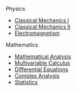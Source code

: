 <!---
## Welcome to GitHub Pages

You can use the [editor on GitHub](https://github.com/Physics-notes/Web/edit/gh-pages/index.md) to maintain and preview the content for your website in Markdown files.

Whenever you commit to this repository, GitHub Pages will run [Jekyll](https://jekyllrb.com/) to rebuild the pages in your site, from the content in your Markdown files.

### Markdown

For more details see [GitHub Flavored Markdown](https://guides.github.com/features/mastering-markdown/).

### Jekyll Themes

Your Pages site will use the layout and styles from the Jekyll theme you have selected in your [repository settings](https://github.com/Physics-notes/Web/settings). The name of this theme is saved in the Jekyll `_config.yml` configuration file.

### Support or Contact

Having trouble with Pages? Check out our [documentation](https://docs.github.com/categories/github-pages-basics/) or [contact support](https://support.github.com/contact) and we’ll help you sort it out.
-->

Physics

<ul>
  <li><a href="{{site.baseurl}}/Classical-mechanics-I/index">Classical Mechanics I</a></li>
  <li><a href="{{site.baseurl}}/Classical-mechanics-II/index">Classical Mechanics II</a></li>
  <li><a href="{{site.baseurl}}/Electromagnetism/index">Electromagnetism</a></li>
</ul>

Mathematics

<ul>
  <li><a href="{{site.baseurl}}/Mathematical-analysis/index">Mathematical Analysis</a></li>
  <li><a href="{{site.baseurl}}/Multivariable-calculus/index">Multivariable Calculus</a></li>
  <li><a href="{{site.baseurl}}/Differential-equations/index">Differential Equations</a></li>
  <li><a href="{{site.baseurl}}/Complex-analysis/index">Complex Analysis</a></li>
  <li><a href="{{site.baseurl}}/Statistics/index">Statistics</a></li>
</ul>

